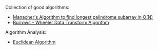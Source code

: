 Collection of good algorithms:
- [Manacher's Algorithm to find longest palindrome subarray in O(N)](https://www.felix021.com/blog/read.php?2040)
- [Burrows – Wheeler Data Transform Algorithm](https://www.geeksforgeeks.org/burrows-wheeler-data-transform-algorithm/)

Algorithm Analysis:
- [Euclidean Algorithm](https://en.wikipedia.org/wiki/Euclidean_algorithm#Algorithmic_efficiency)
